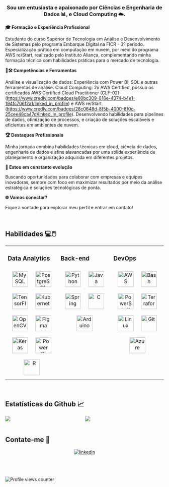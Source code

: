 ### <div align="center">Sou um entusiasta e apaixonado por Ciências e Engenharia de Dados 📊,  e Cloud Computing ☁️.</div>  
  

**🎓 Formação e Experiência Profissional**  
  

Estudante do curso Superior de Tecnologia em Análise e Desenvolvimento de Sistemas pelo programa Embarque Digital na FICR - 3º periodo.
Especialização prática em computação em nuvem, por meio do programa AWS re/Start, realizado pelo Instituto Aliança, complementando minha formação técnica com habilidades práticas para o mercado de tecnologia.  
  

**📜🛠️ Competências e Ferramentas**  
  

Análise e visualização de dados: Experiência com Power BI, SQL e outras ferramentas de análise.
Cloud Computing: 2x AWS Certified, possuo os certificados AWS Certified Cloud Practitioner (CLF-02) (https://www.credly.com/badges/e80bc309-816e-4374-b4e1-194fc706f2a1/linked_in_profile) e AWS re/Start (https://www.credly.com/badges/28c0648d-8f5b-4000-8f0c-25cee48ca47d/linked_in_profile).
Desenvolvendo habilidades para pipelines de dados, otimização de processos, e criação de soluções escaláveis e eficientes em ambientes de nuvem.
  
  

**🏆 Destaques Profissionais**  
  

Minha jornada combina habilidades técnicas em cloud, ciência de dados, engenharia de dados e afins alavancadas por uma sólida experiência de planejamento e organização adquirida em diferentes projetos.  
  

**🚀 Estou em constante evolução**  
  

 Buscando oportunidades para colaborar com empresas e equipes inovadoras, sempre com foco em maximizar resultados por meio da análise estratégica e soluções tecnológicas de ponta.  
  

**🌐 Vamos conectar?**  
  

Fique à vontade para explorar meu perfil e entrar em contato!  
  

<br/>  


## Habilidades 💻🖱️
<table><tr><td valign="top" width="33%">



### Data Analytics  
<div align="center">  
<a href="https://www.mysql.com/" target="_blank"><img style="margin: 10px" src="https://profilinator.rishav.dev/skills-assets/mysql-original-wordmark.svg" alt="MySQL" height="50" /></a>  
<a href="https://www.postgresql.org/" target="_blank"><img style="margin: 10px" src="https://profilinator.rishav.dev/skills-assets/postgresql-original-wordmark.svg" alt="PostgreSQL" height="50" /></a>  
<a href="https://www.tensorflow.org/" target="_blank"><img style="margin: 10px" src="https://profilinator.rishav.dev/skills-assets/tensorflow-icon.svg" alt="TensorFlow" height="50" /></a>  
<a href="https://kubernetes.io/" target="_blank"><img style="margin: 10px" src="https://profilinator.rishav.dev/skills-assets/kubernetes-icon.svg" alt="Kubernetes" height="50" /></a>  
<a href="https://opencv.org/" target="_blank"><img style="margin: 10px" src="https://profilinator.rishav.dev/skills-assets/opencv-icon.svg" alt="OpenCV" height="50" /></a>  
<a href="https://www.figma.com/" target="_blank"><img style="margin: 10px" src="https://profilinator.rishav.dev/skills-assets/figma-icon.svg" alt="Figma" height="50" /></a>  
<a href="https://keras.io/" target="_blank"><img style="margin: 10px" src="https://profilinator.rishav.dev/skills-assets/keras.png" alt="Keras" height="50" /></a>  
<a href="https://powerbi.microsoft.com/en-us/" target="_blank"><img style="margin: 10px" src="https://profilinator.rishav.dev/skills-assets/powerbi.png" alt="Power Bi" height="50" /></a>  
<a href="https://www.r-project.org/" target="_blank"><img style="margin: 10px" src="https://profilinator.rishav.dev/skills-assets/r.svg" alt="R" height="50" /></a>  
</div>

</td><td valign="top" width="33%">



### Back-end  
<div align="center">  
<a href="https://www.python.org/" target="_blank"><img style="margin: 10px" src="https://profilinator.rishav.dev/skills-assets/python-original.svg" alt="Python" height="50" /></a>  
<a href="https://www.java.com/" target="_blank"><img style="margin: 10px" src="https://profilinator.rishav.dev/skills-assets/java-original-wordmark.svg" alt="Java" height="50" /></a>  
<a href="https://docs.spring.io/spring-framework/docs/3.0.x/reference/expressions.html#:~:text=The%20Spring%20Expression%20Language%20(SpEL,and%20basic%20string%20templating%20functionality." target="_blank"><img style="margin: 10px" src="https://profilinator.rishav.dev/skills-assets/springio-icon.svg" alt="Spring" height="50" /></a>  
<a href="https://www.cprogramming.com/" target="_blank"><img style="margin: 10px" src="https://profilinator.rishav.dev/skills-assets/c-original.svg" alt="C" height="50" /></a>  
<a href="https://www.arduino.cc/" target="_blank"><img style="margin: 10px" src="https://profilinator.rishav.dev/skills-assets/arduino.png" alt="Arduino" height="50" /></a>  
</div>

</td><td valign="top" width="33%">



### DevOps  
<div align="center">  
<a href="https://aws.amazon.com/" target="_blank"><img style="margin: 10px" src="https://profilinator.rishav.dev/skills-assets/amazonwebservices-original-wordmark.svg" alt="AWS" height="50" /></a>  
<a href="https://www.gnu.org/software/bash/" target="_blank"><img style="margin: 10px" src="https://profilinator.rishav.dev/skills-assets/gnu_bash-icon.svg" alt="Bash" height="50" /></a>  
<a href="https://docs.microsoft.com/en-us/powershell/" target="_blank"><img style="margin: 10px" src="https://profilinator.rishav.dev/skills-assets/powershell.png" alt="PowerShell" height="50" /></a>  
<a href="https://www.terraform.io/" target="_blank"><img style="margin: 10px" src="https://profilinator.rishav.dev/skills-assets/terraformio-icon.svg" alt="Terraform" height="50" /></a>  
<a href="https://www.linux.org/" target="_blank"><img style="margin: 10px" src="https://profilinator.rishav.dev/skills-assets/linux-original.svg" alt="Linux" height="50" /></a>  
<a href="https://github.com/" target="_blank"><img style="margin: 10px" src="https://profilinator.rishav.dev/skills-assets/git-scm-icon.svg" alt="Git" height="50" /></a>  
<a href="https://azure.microsoft.com/en-in/" target="_blank"><img style="margin: 10px" src="https://profilinator.rishav.dev/skills-assets/microsoft_azure-icon.svg" alt="Azure" height="50" /></a>  
</div>

</td></tr></table>  

<br/>  

## Estatísticas do Github 📈
<img src="https://github-readme-stats.vercel.app/api?username=Thiago309&show_icons=true&count_private=true&hide_border=true&theme=dark" align="left" />  

<div align="center"><img src="https://github-readme-stats.vercel.app/api/top-langs/?username=Thiago309&hide_border=true&layout=compact&theme=dark" align="center" /></div>  

<br/>  

## Contate-me 📣
<div align="center">
<a href="https://linkedin.com/in/https://www.linkedin.com/in/thiagoviniciusbsantos/" target="_blank">
<img src=https://img.shields.io/badge/linkedin-%231E77B5.svg?&style=for-the-badge&logo=linkedin&logoColor=white alt=linkedin style="margin-bottom: 5px;" />
</a>  
</div>  
  


<br/>  



  

<br/>  

  

<br/>  

![Profile views counter](https://komarev.com/ghpvc/?username=Thiago309&&style=flat-square)  
  

<br/>  


<br />
